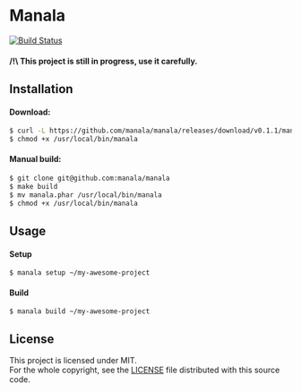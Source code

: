 Manala
======

[![Build Status](https://travis-ci.org/manala/manala.svg?branch=master)](https://travis-ci.org/manala/manala)

#### /!\ This project is still in progress, use it carefully.

Installation
-------------

#### Download:
```sh
$ curl -L https://github.com/manala/manala/releases/download/v0.1.1/manala.phar > /usr/local/bin/manala
$ chmod +x /usr/local/bin/manala
```

#### Manual build:
```sh
$ git clone git@github.com:manala/manala
$ make build
$ mv manala.phar /usr/local/bin/manala
$ chmod +x /usr/local/bin/manala
```

Usage
-----

#### Setup
```
$ manala setup ~/my-awesome-project
```

#### Build
```
$ manala build ~/my-awesome-project
```

License
-------

This project is licensed under MIT.  
For the whole copyright, see the [LICENSE](LICENSE) file distributed with this source code.
